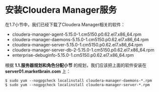 安装Cloudera Manager服务
================================================================================
在1.7小节中，我们已经下载了Cloudera Manager相关的软件：
+ cloudera-manager-agent-5.15.0-1.cm5150.p0.62.el7.x86_64.rpm
+ cloudera-manager-daemons-5.15.0-1.cm5150.p0.62.el7.x86_64.rpm
+ cloudera-manager-server-5.15.0-1.cm5150.p0.62.el7.x86_64.rpm
+ cloudera-manager-server-db-2-5.15.0-1.cm5150.p0.62.el7.x86_64.rpm
+ enterprise-debuginfo-5.15.0-1.cm5150.p0.62.el7.x86_64.rpm

根据 **1.1.服务器规划和角色分配小节** 的规划，我们应该把上面的软件安装在 **server01.marketbrain.com** 上：
```shell
$ sudo yum --nogpgcheck localinstall cloudera-manager-daemons-*.rpm
$ sudo yum --nogpgcheck localinstall cloudera-manager-server-*.rpm
```
